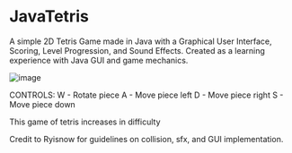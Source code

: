 # JavaTetris
A simple 2D Tetris Game made in Java with a Graphical User Interface, Scoring, Level Progression, and Sound Effects.
Created as a learning experience with Java GUI and game mechanics.

![image](https://github.com/user-attachments/assets/ef45f4c8-2ba6-42c2-b3df-c5cd6430aab8)

CONTROLS:
W - Rotate piece
A - Move piece left
D - Move piece right
S - Move piece down

This game of tetris increases in difficulty 

Credit to Ryisnow for guidelines on collision, sfx, and GUI implementation.
